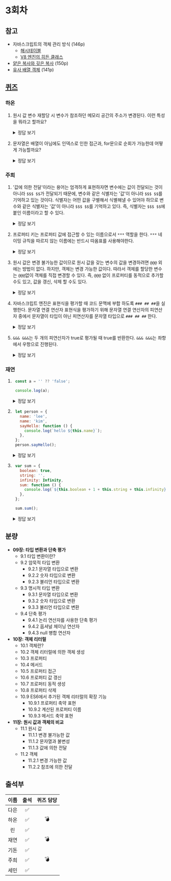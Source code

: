 # 3회차

## 참고

- 자바스크립트의 객체 관리 방식 (146p)
  - [해시테이블](https://mangkyu.tistory.com/102)
  - [V8 엔진의 히든 클래스](https://engineering.linecorp.com/ko/blog/v8-hidden-class)
- [얕은 복사와 깊은 복사](https://www.digitalocean.com/community/tutorials/copying-objects-in-javascript) (150p)
- [유사 배열 객체](https://www.zerocho.com/category/JavaScript/post/5af6f9e707d77a001bb579d2) (141p)

## [퀴즈](https://github.com/ooheunda/js-deep-dive/issues/3)

### 하온

1. 원시 값 변수 재할당 시 변수가 참조하던 메모리 공간의 주소가 변경된다. 이런 특성을 뭐라고 할까요?
    <details>
      <summary>정답 보기</summary>
      <div>불변성</div>
    </details>

2. 문자열은 배열이 아님에도 인덱스로 인한 접근과, for문으로 순회가 가능한데 어떻게 가능할까요?
    <details>
      <summary>정답 보기</summary>
      <div>문자열은 유사 배열 객체이기 때문이다.</div>
    </details>

### 주희

1.  '값에 의한 전달'이라는 용어는 엄격하게 표현하자면 변수에는 값이 전달되는 것이 아니라 `$$$ $$`가 전달되기 때문에, 변수와 같은 식별자는 '값'이 아니라 `$$$ $$`를 기억하고 있는 것이다. 식별자는 어떤 값을 구별해서 식별해낼 수 있어야 하므로 변수와 같은 식별자는 '값'이 아니라 `$$$ $$`를 기억하고 있다. 즉, 식별자는 `$$$ $$`에 붙인 이름이라고 할 수 있다.
    <details>
      <summary>정답 보기</summary>
      <div>메모리 주소</div>
    </details>

2.  프로퍼티 키는 프로퍼티 값에 접근할 수 있는 이름으로서 `***` 역할을 한다. `***` 네이밍 규칙을 따르지 않는 이름에는 반드시 따옴표를 사용해야한다.
    <details>
      <summary>정답 보기</summary>
      <div>식별자</div>
    </details>

3.  원시 값은 변경 불가능한 값이므로 원시 값을 갖는 변수의 값을 변경하려면 `@@@` 외에는 방법이 없다. 하지만, 객체는 변경 가능한 값이다. 따라서 객체를 할당한 변수는 `@@@`없이 객체를 직접 변경할 수 있다. 즉, `@@@` 없이 프로퍼티를 동적으로 추가할 수도 있고, 값을 갱신, 삭제 할 수도 있다.
    <details>
      <summary>정답 보기</summary>
      <div>재할당</div>
    </details>

4. 자바스크립트 엔진은 표현식을 평가할 때 코드 문맥에 부합 하도록 `### ## ##`을 실행한다. 문자열 연결 연산자 표현식을 평가하기 위해 문자열 연결 연산자의 피연산자 중에서 문자열이 타입이 아닌 피연산자를 문자열 타입으로 `### ## ##` 한다.
    <details>
      <summary>정답 보기</summary>
      <div>암묵적 타입 변환</div>
    </details>

5. `&&& &&&`는 두 개의 피연산자가 true로 평가될 때 true를 반환한다. `&&& &&&`는 좌항에서 우항으로 진행된다.
    <details>
      <summary>정답 보기</summary>
      <div>논리곱 연산자</div>
    </details>

### 재연

1. ```javascript
    const a = '' ?? 'false';

    console.log(a);
    ```

   <details>
      <summary>정답 보기</summary>
      <div><code>""</code></div>
    </details>

2. ```javascript
    let person = {
      name: 'lee',
      name: 'kim',
      sayHello: function () {
        console.log(`hello ${this.name}`);
      },
    };
    person.sayHello();
    ```
    <details>
        <summary>정답 보기</summary>
        <div><code>"hello kim"</code></div>
      </details>

3. ```javascript
    var sum = {
      boolean: true,
      string: '',
      infinity: Infinity,
      sum: function () {
        console.log(`${this.boolean + 1 + this.string + this.infinity}`);
      },
    };

    sum.sum();
    ```
    <details>
        <summary>정답 보기</summary>
        <div><code>"2Infinity"</code></div>
      </details>

## 분량

- **09장: 타입 변환과 단축 평가**
  - 9.1 타입 변환이란?
  - 9.2 암묵적 타입 변환
    - 9.2.1 문자열 타입으로 변환
    - 9.2.2 숫자 타입으로 변환
    - 9.2.3 불리언 타입으로 변환
  - 9.3 명시적 타입 변환
    - 9.3.1 문자열 타입으로 변환
    - 9.3.2 숫자 타입으로 변환
    - 9.3.3 불리언 타입으로 변환
  - 9.4 단축 평가
    - 9.4.1 논리 연산자를 사용한 단축 평가
    - 9.4.2 옵셔널 체이닝 연산자
    - 9.4.3 null 병합 연산자
- **10장: 객체 리터럴**
  - 10.1 객체란?
  - 10.2 객체 리터럴에 의한 객체 생성
  - 10.3 프로퍼티
  - 10.4 메서드
  - 10.5 프로퍼티 접근
  - 10.6 프로퍼티 값 갱신
  - 10.7 프로퍼티 동적 생성
  - 10.8 프로퍼티 삭제
  - 10.9 ES6에서 추가된 객체 리터럴의 확장 기능
    - 10.9.1 프로퍼티 축약 표현
    - 10.9.2 계산된 프로퍼티 이름
    - 10.9.3 메서드 축약 표현
- **11장: 원시 값과 객체의 비교**
  - 11.1 원시 값
    - 11.1.1 변경 불가능한 값
    - 11.1.2 문자열과 불변성
    - 11.1.3 값에 의한 전달
  - 11.2 객체
    - 11.2.1 변경 가능한 값
    - 11.2.2 참조에 의한 전달

## 출석부

| 이름 | 출석 | 퀴즈 담당 |
| :--: | :--: | :-------: |
| 다은 |  ✅  |           |
| 하온 |  ✅  |    💣     |
|  린  |  ✅  |           |
| 재연 |  ✅  |    💣     |
| 기돈 |  ✅  |           |
| 주희 |  ✅  |    💣     |
| 세민 |  ✅  |           |
